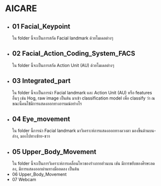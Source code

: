 # AICARE

*	##	01 Facial_Keypoint
	ใน folder นี้จะเป็นการสกัด Facial landmark ด้วยโมเดลต่างๆ
*	##	02 Facial_Action_Coding_System_FACS
	ใน folder นี้จะเป็นการสกัด Action Unit (AU) ด้วยโมเดลต่างๆ
*	##	03 Integrated_part
	ใน folder นี้จะเป็นการนำ Facial landmark และ Action Unit (AU) หรือ features อื่นๆ เช่น  Hog, raw image เป็นต้น
	มาเข้า classification model เพื่อ classify ว่า ณ ขณะนี้คนไข้มีการแสดงออกทางอารมณ์อย่างไร
*	##	04 Eye_movement
	ใน folder นี้การนำ Facial landmark มาวิเคราะห์การแสดงออกทางดวงตา มองขึ้นด้านบน-ล่าง, มองไปทางซ้าย-ขวา
*	##	05 Upper_Body_Movement 
	ใน folder นี้จะเป็นการวิเคราะห์การเคลื่อนไหวของร่างกายส่วนบน เช่่น มีการขยับของศีรษะลดลง, มีการแสดงออกผ่านทางมือลดลง เป็นต้น
*	06 Upper_Body_Movement
*	07 Webcam
